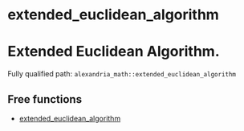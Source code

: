 # extended_euclidean_algorithm

  # Extended Euclidean Algorithm.

Fully qualified path: `alexandria_math::extended_euclidean_algorithm`

## Free functions

- [extended_euclidean_algorithm](./alexandria_math-extended_euclidean_algorithm-extended_euclidean_algorithm.md)


